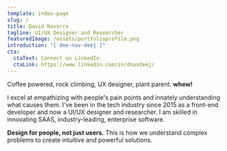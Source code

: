 ```yaml
---
template: index-page
slug: /
title: David Navarro
tagline: UI/UX Designer and Researcher
featuredImage: /assets/portfolioprofile.png
introduction: "[ dee-nav-deej ]"
cta:
  ctaText: Connect on LinkedIn
  ctaLink: https://www.linkedin.com/in/dnavdeej/
---
```

Coffee powered, rock climbing, UX designer, plant parent. **whew!** 

I excel at empathizing with people's pain points and innately understanding what causes them. I've been in the tech industry since 2015 as a front-end developer and now a UI/UX designer and researcher. I am skilled in innovating SAAS, industry-leading, enterprise software.

**Design for people, not just users.** This is how we understand complex problems to create intuitive and powerful solutions.